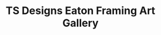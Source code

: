 ---
title: "TS Designs Eaton Framing Art Gallery"
url: /eaton/ts-designs-eaton-framing-art-gallery/
shop: frame
---